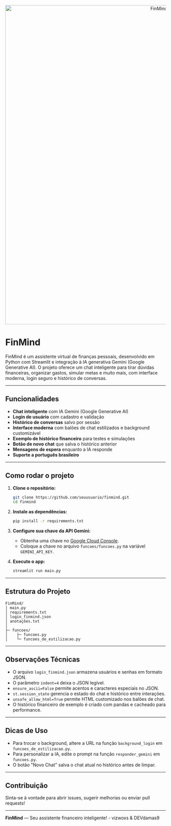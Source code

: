 <p align="center">
  <img src="https://i.postimg.cc/Zn0BxJ6k/FinMind.png" alt="FinMind Banner" width="1000"/>
</p>



# FinMind

FinMind é um assistente virtual de finanças pessoais, desenvolvido em Python com Streamlit e integração à IA generativa Gemini (Google Generative AI). O projeto oferece um chat inteligente para tirar dúvidas financeiras, organizar gastos, simular metas e muito mais, com interface moderna, login seguro e histórico de conversas.

---

## Funcionalidades

- **Chat inteligente** com IA Gemini (Google Generative AI)
- **Login de usuário** com cadastro e validação
- **Histórico de conversas** salvo por sessão
- **Interface moderna** com balões de chat estilizados e background customizável
- **Exemplo de histórico financeiro** para testes e simulações
- **Botão de novo chat** que salva o histórico anterior
- **Mensagens de espera** enquanto a IA responde
- **Suporte a português brasileiro**

---

## Como rodar o projeto

1. **Clone o repositório:**
   ```bash
   git clone https://github.com/seuusuario/finmind.git
   cd finmind
   ```

2. **Instale as dependências:**
   ```bash
   pip install -r requirements.txt
   ```

3. **Configure sua chave da API Gemini:**
   - Obtenha uma chave no [Google Cloud Console](https://aistudio.google.com/app/apikey).
   - Coloque a chave no arquivo `funcoes/funcoes.py` na variável `GEMINI_API_KEY`.

4. **Execute o app:**
   ```bash
   streamlit run main.py
   ```

---

## Estrutura do Projeto

```
FinMind/
│ main.py
│ requirements.txt
│ login_finmind.json
│ anotações.txt
│
├─ funcoes/
│    ├─ funcoes.py
│    └─ funcoes_de_estilizacao.py
```

---

## Observações Técnicas

- O arquivo `login_finmind.json` armazena usuários e senhas em formato JSON.
- O parâmetro `indent=4` deixa o JSON legível.
- `ensure_ascii=False` permite acentos e caracteres especiais no JSON.
- `st.session_state` gerencia o estado do chat e histórico entre interações.
- `unsafe_allow_html=True` permite HTML customizado nos balões de chat.
- O histórico financeiro de exemplo é criado com pandas e cacheado para performance.

---

##  Dicas de Uso

- Para trocar o background, altere a URL na função `background_login` em `funcoes_de_estilizacao.py`.
- Para personalizar a IA, edite o prompt na função `responder_gemini` em `funcoes.py`.
- O botão "Novo Chat" salva o chat atual no histórico antes de limpar.

---

## Contribuição

Sinta-se à vontade para abrir issues, sugerir melhorias ou enviar pull requests!

---

**FinMind** — Seu assistente financeiro inteligente! - vizwoxs & DEVdamas9
